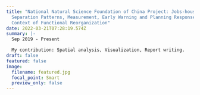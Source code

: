 ```yaml
---
title: "National Natural Science Foundation of China Project: Jobs-housing
  Separation Patterns, Measurement, Early Warning and Planning Response in the
  Context of Functional Reorganization"
date: 2022-03-21T07:28:19.574Z
summary: |-
  Sep 2019 - Present

  My contribution: Spatial analysis, Visualization, Report writing.
draft: false
featured: false
image:
  filename: featured.jpg
  focal_point: Smart
  preview_only: false
---
```

